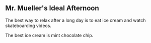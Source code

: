 ## Mr. Mueller's Ideal Afternoon

The best way to relax after a long day is to eat ice cream and watch skateboarding videos.

The best ice cream is mint chocolate chip.
